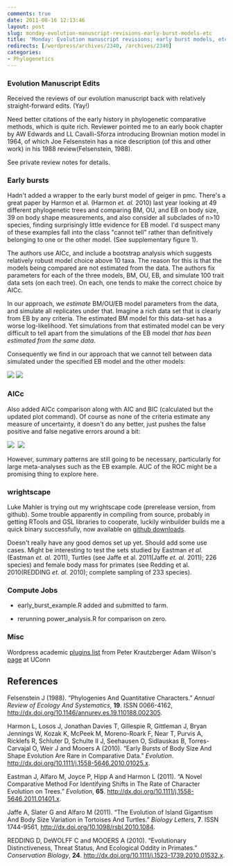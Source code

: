 ```yaml
---
comments: true
date: 2011-08-16 12:13:46
layout: post
slug: monday-evolution-manuscript-revisions-early-burst-models-etc
title: 'Monday: Evolution manuscript revisions; early burst models, etc'
redirects: [/wordpress/archives/2340, /archives/2340]
categories:
- Phylogenetics
---
```


###  Evolution Manuscript Edits 


Received the reviews of our evolution manuscript back with relatively straight-forward edits. (Yay!)

Need better citations of the early history in phylogenetic comparative methods, which is quite rich.  Reviewer pointed me to an early book chapter by AW Edwards and LL Cavalli-Sforza introducing Brownian motion model in 1964, of which Joe Felsenstein has a nice description (of this and other work) in his 1988 review(Felsenstein, 1988).

See private review notes for details.  



###  Early bursts 


Hadn't added a wrapper to the early burst model of geiger in pmc.  There's a great paper by Harmon et al. (Harmon _et. al._ 2010) last year looking at 49 different phylogenetic trees and comparing BM, OU, and EB on body size, 39 on body shape measurements, and also consider all subclades of n>10 species, finding surprisingly little evidence for EB model.  I'd suspect many of these examples fall into the class "cannot tell" rather than definitively belonging to one or the other model.  (See supplementary figure 1).  

The authors use AICc, and include a bootstrap analysis which suggests relatively robust model choice above 10 taxa.  The reason for this is that the models being compared are not estimated from the data.  The authors fix parameters for each of the three models, BM, OU, EB, and simulate 100 trait data sets (on each tree).  On each, one tends to make the correct choice by AICc.  

In our approach, we _estimate_ BM/OU/EB model parameters from the data, and simulate all replicates under that.  Imagine a rich data set that is clearly from EB by any criteria.  The estimated BM model for this data-set has a worse log-likelihood.  Yet simulations from that estimated model can be very difficult to tell apart from the simulations of the EB model _that has been estimated from the same data_.  

Consequently we find in our approach that we cannot tell between data simulated under the specified EB model and the other models:

![]( http://farm7.staticflickr.com/6193/6049627283_cbf468cc4e_o.png )
 ![]( http://farm7.staticflickr.com/6066/6050179134_de4b740944_o.png )





###  AICc 


Also added AICc comparison along with AIC and BIC (calculated but the updated plot command).  Of course as none of the criteria estimate any measure of uncertainty, it doesn't do any better, just pushes the false positive and false negative errors around a bit:

![]( http://farm7.staticflickr.com/6187/6046471361_9616dfdd4a_o.png )
 ![]( http://farm7.staticflickr.com/6183/6046471291_057f23129d_o.png )



However, summary patterns are still going to be necessary, particularly for large meta-analyses such as the EB example.  AUC of the ROC might be a promising thing to explore here.  



###  wrightscape 


Luke Mahler is trying out my wrightscape code (prerelease version, from github).  Some trouble apparently in compiling from source, probably in getting RTools and GSL libraries to cooperate, luckily winbuilder builds me a quick binary successfully, now available on [github downloads](https://github.com/cboettig/pmc/downloads).  

Doesn't really have any good demos set up yet.  Should add some use cases.  Might be interesting to test the sets studied by Eastman _et al._(Eastman _et. al._ 2011), Turtles (see Jaffe et al. 2011(Jaffe _et. al._ 2011); 226 species) and female body mass for primates (see Redding et al. 2010(REDDING _et. al._ 2010); complete sampling of 233 species).




###  Compute Jobs 





	
  * early_burst_example.R added and submitted to farm.  

	
  * rerunning power_analysis.R for comparison on zero.  






###  Misc 


Wordpress academic [plugins list](https://docs.google.com/document/d/1YeOgB9yzuIAdir1Sy-TGMqSdQjZDClmVTMtY-Z125LM/edit?pli=1) from Peter Krautzberger
Adam Wilson's [page](http://hydrodictyon.eeb.uconn.edu/people/wilson/pubs.html) at UConn
## References

<p>Felsenstein J (1988).
&ldquo;Phylogenies And Quantitative Characters.&rdquo;
<EM>Annual Review of Ecology And Systematics</EM>, <B>19</B>.
ISSN 0066-4162, <a href="http://dx.doi.org/10.1146/annurev.es.19.110188.002305">http://dx.doi.org/10.1146/annurev.es.19.110188.002305</a>.
<p>Harmon L, Losos J, Jonathan Davies T, Gillespie R, Gittleman J, Bryan Jennings W, Kozak K, McPeek M, Moreno-Roark F, Near T, Purvis A, Ricklefs R, Schluter D, Schulte II J, Seehausen O, Sidlauskas B, Torres-Carvajal O, Weir J and Mooers A (2010).
&ldquo;Early Bursts of Body Size And Shape Evolution Are Rare in Comparative Data.&rdquo;
<EM>Evolution</EM>.
<a href="http://dx.doi.org/10.1111/j.1558-5646.2010.01025.x">http://dx.doi.org/10.1111/j.1558-5646.2010.01025.x</a>.
<p>Eastman J, Alfaro M, Joyce P, Hipp A and Harmon L (2011).
&ldquo;A Novel Comparative Method For Identifying Shifts in The Rate of Character Evolution on Trees.&rdquo;
<EM>Evolution</EM>, <B>65</B>.
<a href="http://dx.doi.org/10.1111/j.1558-5646.2011.01401.x">http://dx.doi.org/10.1111/j.1558-5646.2011.01401.x</a>.
<p>Jaffe A, Slater G and Alfaro M (2011).
&ldquo;The Evolution of Island Gigantism And Body Size Variation in Tortoises And Turtles.&rdquo;
<EM>Biology Letters</EM>, <B>7</B>.
ISSN 1744-9561, <a href="http://dx.doi.org/10.1098/rsbl.2010.1084">http://dx.doi.org/10.1098/rsbl.2010.1084</a>.
<p>REDDING D, DeWOLFF C and MOOERS A (2010).
&ldquo;Evolutionary Distinctiveness, Threat Status, And Ecological Oddity in Primates.&rdquo;
<EM>Conservation Biology</EM>, <B>24</B>.
<a href="http://dx.doi.org/10.1111/j.1523-1739.2010.01532.x">http://dx.doi.org/10.1111/j.1523-1739.2010.01532.x</a>.
